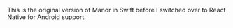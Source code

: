 This is the original version of Manor in Swift before I switched over to React Native for Android support. 
